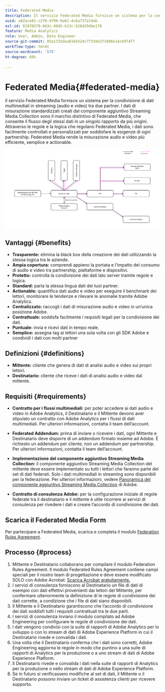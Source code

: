 ```yaml
---
title: Federated Media
description: Il servizio Federated Media fornisce un sistema per la condivisione di dati multimediali in streaming tra due partner.
uuid: a82ace81-c2f6-4799-9a62-4c6a737a7dab
exl-id: 81970370-663c-49d5-b13c-628d294be178
feature: Media Analytics
role: User, Admin, Data Engineer
source-git-commit: 05a1335daa8164324c7f33de373d96e14cb9f4f7
workflow-type: tm+mt
source-wordcount: '575'
ht-degree: 60%

---
```


# Federated Media{#federated-media}

Il servizio Federated Media fornisce un sistema per la condivisione di dati multimediali in streaming (audio e video) tra due partner.
I dati di misurazione standardizzati creati dal componente aggiuntivo Streaming Media Collection sono il marchio distintivo di Federated Media, che consente il flusso degli stessi dati in un singolo rapporto da più origini.
Attraverso le regole e la logica che regolano Federated Media, i dati sono facilmente controllati e personalizzati per soddisfare le esigenze di ogni partnership.
Federated Media rende la misurazione audio e video più efficiente, semplice e actionable.


![](assets/media-federated.png)

## Vantaggi {#benefits}

* **Trasparente:** elimina la black box della creazione dei dati utilizzando la stessa logica tra le aziende.
* **Ampia copertura:** comprendi appieno la portata e l’impatto del consumo di audio e video tra partnership, piattaforme e dispositivi.
* **Protetto:** controlla la condivisione dei dati lato server tramite regole e logica.
* **Standard:** parla la stessa lingua dati dei tuoi partner.
* **Actionable:** quantifica dati audio e video per eseguire il benchmark dei lettori, monitorare le tendenze e rilevare le anomalie tramite Adobe Analytics.
* **Centralizzato:** raccogli i dati di misurazione audio e video in un’unica posizione Adobe.
* **Contrattuale:** soddisfa facilmente i requisiti legali per la condivisione dei dati.
* **Puntuale:** invia e ricevi dati in tempo reale.
* **Semplice:** assegna tag ai lettori una sola volta con gli SDK Adobe e condividi i dati con molti partner

## Definizioni {#definitions}

* **Mittente:** cliente che genera di dati di analisi audio e video sui propri lettori.
* **Destinatario:** cliente che riceve i dati di analisi audio e video dal mittente.

## Requisiti {#requirements}

* **Contratto per i flussi multimediali:** per poter accedere ai dati audio e video in Adobe Analytics, il Destinatario e il Mittente devono aver stipulato un contratto con Adobe Analytics per i flussi di dati multimediali. Per ulteriori informazioni, contatta il team dell’account.
* **Federated Addendum:** prima di inviare o ricevere i dati, ogni Mittente e Destinatario deve disporre di un addendum firmato insieme ad Adobe. È richiesto un addendum per cliente, non un addendum per partnership. Per ulteriori informazioni, contatta il team dell’account.

* **Implementazione del componente aggiuntivo Streaming Media Collection:** il componente aggiuntivo Streaming Media Collection del mittente deve essere implementato su tutti i lettori che faranno parte del set di dati federati. Solo i dati multimediali in streaming sono disponibili per la federazione. Per ulteriori informazioni, vedere [Panoramica del componente aggiuntivo Streaming Media Collection](/help/media-overview.md) di Adobe.

* **Contratto di consulenza Adobe:** per la configurazione iniziale di regole federate tra il destinatario e il mittente è utile ricorrere ai servizi di consulenza per rivedere i dati e creare l’accordo di condivisione dei dati.

## Scarica il Federated Media Form

Per partecipare a Federated Media, scarica e completa il modulo [Federation Rules Agreement](assets/federated_analytics_form.pdf).

## Processo {#process}

1. Mittente e Destinatario collaborano per compilare il modulo Federation Rules Agreement. Il modulo Federated Rules Agreement contiene campi speciali per il nostro team di progettazione e deve essere modificato SOLO con Adobe Acrobat. [Scarica Acrobat gratuitamente.](https://get.adobe.com/it/reader/)
1. I servizi di consulenza forniscono al Destinatario un file di dati di esempio con dati effettivi provenienti dai lettori del Mittente, per confermare ulteriormente la definizione di le regole di condivisione dei dati corrette, a condizione che i file di dati siano disponibili.
1. Il Mittente e il Destinatario garantiscono che l’accordo di condivisione dei dati soddisfi tutti i requisiti contrattuali tra le due parti.
1. I servizi di consulenza inviano il modulo compilato ad Adobe Engineering per configurare le regole di condivisione dei dati.
1. I dati vengono condivisi con la suite di rapporti di Adobe Analytics per lo sviluppo o con lo stream di dati di Adobe Experience Platform in cui il Destinatario rivede e convalida i dati.
1. Una volta che il Destinatario conferma che i dati sono corretti, Adobe Engineering aggiorna le regole in modo che puntino a una suite di rapporti di Analytics per la produzione o a uno stream di dati di Adobe Experience Platform.
1. Il Destinatario rivede e convalida i dati nella suite di rapporti di Analytics per la produzione o nello stream di dati di Adobe Experience Platform.
1. Se in futuro si verificassero modifiche al set di dati, il Mittente o il Destinatario possono inviare un ticket di assistenza clienti per ricevere supporto.
